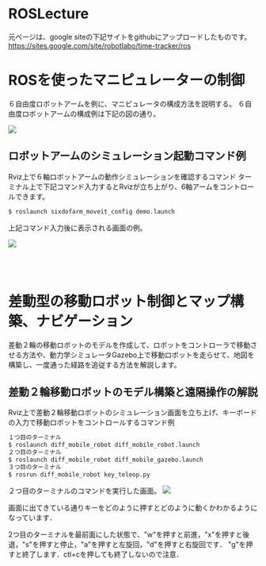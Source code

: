 # ROSLecture
元ページは、google siteの下記サイトをgithubにアップロードしたものです。
https://sites.google.com/site/robotlabo/time-tracker/ros

# ROSを使ったマニピュレーターの制御
６自由度ロボットアームを例に、マニピュレータの構成方法を説明する。
６自由度ロボットアームの構成例は下記の図の通り。




<img src ="https://41417c4a-a-62cb3a1a-s-sites.googlegroups.com/site/robotlabo/time-tracker/ros/ros-manipulator/%E3%82%B9%E3%83%A9%E3%82%A4%E3%83%88%E3%82%991.jpg?attachauth=ANoY7cojRQ56-4_rSUK-UCtWPLiSDPjIUu4INzzZgjFTSUCthAtkWJB4kXF4grOaS7BArtIcPx5ag2cQdVXG8IZiNvdwGiBvA8TsTHr6sUbUH_ysRL_duS7u5JSQTUqirrPo-i6Rmejy2cIZlQojGbKqxCMLQaNbFiAhf5_k1hhoyPp8bAKHT4znw3ULB-LF9ndJkLGc63ULJqz4va1p1FAuZrYTS5rAmoC449coriVu-GGDYMJ94MMQbdMPklpIlGPYznv-FC26WAX52QfL3klQxcMe6_qEcxI21f_qA5kTi61iofF-5oirNOTnHv1V_54Va6hjLo8Y&attredirects=0">

## ロボットアームのシミュレーション起動コマンド例
Rviz上で６軸ロボットアームの動作シミュレーションを確認するコマンド
ターミナル上で下記コマンド入力するとRvizが立ち上がり、6軸アームをコントロールできます。
```bash
$ roslaunch sixdofarm_moveit_config demo.launch 
```
上記コマンド入力後に表示される画面の例。

<img src ="https://41417c4a-a-62cb3a1a-s-sites.googlegroups.com/site/robotlabo/time-tracker/ros/ros-manipulator/moveit_rviz0.png?attachauth=ANoY7coGzXwX4iNw0vCWQ6t2yAIiWFV5LYW0QX8-B4YOKb9fwSV9deRQWBOmeRJmSWbxNl2GGa8Nk51lJp40nJ6foOjg5ndD-U-ihPogxY_hlJlhhHvgUOKNC5S6H1YDBrlRZfp2zS0YFmH3KLykm4GEfQbB64MUmqfSXyrzLGC7kDUxV6VpXHWMcaoGBjxQ_TEQ7qR2byWl-_wS3l507uLkDyxbIoVZVhkmPakpnupUHeR93uN4OGFZll8HKEWdFk7BP-Ch3jFy&attredirects=0">


<br><br>

# 差動型の移動ロボット制御とマップ構築、ナビゲーション
差動２輪の移動ロボットのモデルを作成して、ロボットをコントローラで移動させる方法や、動力学シミュレータGazebo上で移動ロボットを走らせて、地図を構築し、一度通った経路を追従する方法を解説します。

## 差動２輪移動ロボットのモデル構築と遠隔操作の解説
Rviz上で差動２輪移動ロボットのシミュレーション画面を立ち上げ、キーボードの入力で移動ロボットをコントロールするコマンド例
```bash
１つ目のターミナル
$ roslaunch diff_mobile_robot diff_mobile_robot.launch
２つ目のターミナル
$ roslaunch diff_mobile_robot diff_mobile_gazebo.launch
３つ目のターミナル
$ rosrun diff_mobile_robot key_teleop.py
```
２つ目のターミナルのコマンドを実行した画面。
<img src="https://41417c4a-a-62cb3a1a-s-sites.googlegroups.com/site/robotlabo/time-tracker/ros/gazebo-mobilerobot/key_teleop.png?attachauth=ANoY7coWcJZb_cTseQZu9l-tIUIVowpB7bkydU2Pijcywu8MKnBcdOSwSEYMfiJf9XvI7iKwy3mZoQGtiTixO6dbBkOGCZnXcLk1VhoCCjzyULPKOt9HCgXV_f5pd_jmjsYNU3Vfyi9CMTzq6UpO1vya741BHzgj95UxtJt0HM7YUv0JScHaqB3d_-vWt-_a1DMMIvJLvA1hxVoWCxcvYvEDh16xOQ7JD9Vs9-Cm5t106vRBPkPH_qNyDahaCkaZj9fLMX6QhIPLP88-HCsQNZAJkrBTZ6qj_g%3D%3D&attredirects=0">

画面に出てきている通りキーをどのように押すとどのように動くかわかるようになっています．

2つ目のターミナルを最前面にした状態で、"w"を押すと前進，"x"を押すと後退，"s"を押すと停止，"a"を押すと左旋回，"d"を押すと右旋回です．
"g"を押すと終了します．ctl+cを押しても終了しないので注意．

